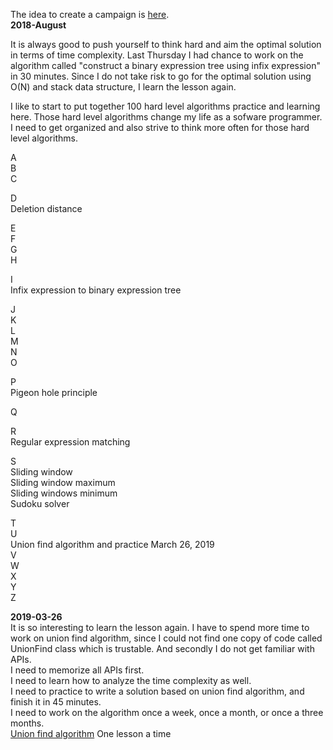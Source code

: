 The idea to create a campaign is [here](https://www.quora.com/What-is-your-100-hard-level-algorithms-for-your-summer-campaign-this-2018).<br>
**2018-August**<br>

It is always good to push yourself to think hard and aim the optimal solution in terms of time complexity. Last Thursday I had chance to work on the algorithm called "construct a binary expression tree using infix expression" in 30 minutes. Since I do not take risk to go for the optimal solution using O(N) and stack data structure, I learn the lesson again. 

I like to start to put together 100 hard level algorithms practice and learning here. Those hard level algorithms change my life as a sofware programmer. I need to get organized and also strive to think more often for those hard level algorithms. 

A<br>
B<br>
C<br>

D<br>
Deletion distance

E<br>
F<br>
G<br>
H<br>

I <br>
Infix expression to binary expression tree

J<br>
K<br>
L<br>
M<br>
N<br>
O<br>

P<br>
Pigeon hole principle

Q<br>

R<br>
Regular expression matching

S<br>
Sliding window<br>
Sliding window maximum<br>
Sliding windows minimum<br>
Sudoku solver<br>

T<br>
U<br>
Union find algorithm and practice March 26, 2019 <br>
V<br>
W<br>
X<br>
Y<br>
Z<br>

**2019-03-26**<br>
It is so interesting to learn the lesson again. I have to spend more time to work on union find algorithm, since I could not find one copy of code called UnionFind class which is trustable. And secondly I do not get familiar with APIs. <br>
I need to memorize all APIs first. <br>
I need to learn how to analyze the time complexity as well. <br>
I need to practice to write a solution based on union find algorithm, and finish it in 45 minutes. <br>
I need to work on the algorithm once a week, once a month, or once a three months. <br>
[Union find algorithm](https://github.com/jianminchen/100-hard-level-algorithms-2018-summer-campaign/tree/master/union%20join%20algorithm/2019-03-26) One lesson a time<br>
